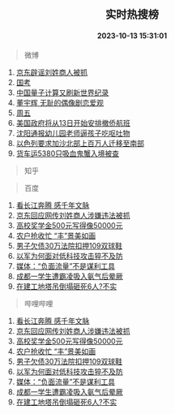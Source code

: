 <div align="center"><h2>实时热搜榜</h2><h4>2023-10-13 15:31:01</h4></div>

> 微博  

1. [京东辟谣刘姓商人被抓](https://s.weibo.com/weibo?q=%E4%BA%AC%E4%B8%9C%E8%BE%9F%E8%B0%A3%E5%88%98%E5%A7%93%E5%95%86%E4%BA%BA%E8%A2%AB%E6%8A%93&t=31&band_rank=1&Refer=top)<br />
2. [国考](https://s.weibo.com/weibo?q=%E5%9B%BD%E8%80%83&t=31&band_rank=2&Refer=top)<br />
3. [中国量子计算又刷新世界纪录](https://s.weibo.com/weibo?q=%23%E4%B8%AD%E5%9B%BD%E9%87%8F%E5%AD%90%E8%AE%A1%E7%AE%97%E5%8F%88%E5%88%B7%E6%96%B0%E4%B8%96%E7%95%8C%E7%BA%AA%E5%BD%95%23&t=31&band_rank=3&Refer=top)<br />
4. [董宇辉 无耻的偶像剧恋爱观](https://s.weibo.com/weibo?q=%E8%91%A3%E5%AE%87%E8%BE%89%20%E6%97%A0%E8%80%BB%E7%9A%84%E5%81%B6%E5%83%8F%E5%89%A7%E6%81%8B%E7%88%B1%E8%A7%82&t=31&band_rank=4&Refer=top)<br />
5. [周五](https://s.weibo.com/weibo?q=%E5%91%A8%E4%BA%94&t=31&band_rank=5&Refer=top)<br />
6. [美国政府将从13日开始安排撤侨航班](https://s.weibo.com/weibo?q=%23%E7%BE%8E%E5%9B%BD%E6%94%BF%E5%BA%9C%E5%B0%86%E4%BB%8E13%E6%97%A5%E5%BC%80%E5%A7%8B%E5%AE%89%E6%8E%92%E6%92%A4%E4%BE%A8%E8%88%AA%E7%8F%AD%23&t=31&band_rank=6&Refer=top)<br />
7. [沈阳通报幼儿园老师逼孩子吃呕吐物](https://s.weibo.com/weibo?q=%23%E6%B2%88%E9%98%B3%E9%80%9A%E6%8A%A5%E5%B9%BC%E5%84%BF%E5%9B%AD%E8%80%81%E5%B8%88%E9%80%BC%E5%AD%A9%E5%AD%90%E5%90%83%E5%91%95%E5%90%90%E7%89%A9%23&t=31&band_rank=7&Refer=top)<br />
8. [以色列要求加沙北部上百万人迁移至南部](https://s.weibo.com/weibo?q=%23%E4%BB%A5%E8%89%B2%E5%88%97%E8%A6%81%E6%B1%82%E5%8A%A0%E6%B2%99%E5%8C%97%E9%83%A8%E4%B8%8A%E7%99%BE%E4%B8%87%E4%BA%BA%E8%BF%81%E7%A7%BB%E8%87%B3%E5%8D%97%E9%83%A8%23&t=31&band_rank=8&Refer=top)<br />
9. [货车运5380只吸血鬼蟹入境被查](https://s.weibo.com/weibo?q=%23%E8%B4%A7%E8%BD%A6%E8%BF%905380%E5%8F%AA%E5%90%B8%E8%A1%80%E9%AC%BC%E8%9F%B9%E5%85%A5%E5%A2%83%E8%A2%AB%E6%9F%A5%23&t=31&band_rank=9&Refer=top)<br />

> 知乎  


> 百度  

1. [看长江奔腾 感千年文脉](https://www.baidu.com/s?wd=%E7%9C%8B%E9%95%BF%E6%B1%9F%E5%A5%94%E8%85%BE+%E6%84%9F%E5%8D%83%E5%B9%B4%E6%96%87%E8%84%89&sa=fyb_news&rsv_dl=fyb_news)<br />
2. [京东回应网传刘姓商人涉嫌违法被抓](https://www.baidu.com/s?wd=%E4%BA%AC%E4%B8%9C%E5%9B%9E%E5%BA%94%E7%BD%91%E4%BC%A0%E5%88%98%E5%A7%93%E5%95%86%E4%BA%BA%E6%B6%89%E5%AB%8C%E8%BF%9D%E6%B3%95%E8%A2%AB%E6%8A%93&sa=fyb_news&rsv_dl=fyb_news)<br />
3. [高校奖学金500元写得像50000元](https://www.baidu.com/s?wd=%E9%AB%98%E6%A0%A1%E5%A5%96%E5%AD%A6%E9%87%91500%E5%85%83%E5%86%99%E5%BE%97%E5%83%8F50000%E5%85%83&sa=fyb_news&rsv_dl=fyb_news)<br />
4. [农户抢收忙 “丰”景美如画](https://www.baidu.com/s?wd=%E5%86%9C%E6%88%B7%E6%8A%A2%E6%94%B6%E5%BF%99+%E2%80%9C%E4%B8%B0%E2%80%9D%E6%99%AF%E7%BE%8E%E5%A6%82%E7%94%BB&sa=fyb_news&rsv_dl=fyb_news)<br />
5. [男子欠债30万法院扣押109双球鞋](https://www.baidu.com/s?wd=%E7%94%B7%E5%AD%90%E6%AC%A0%E5%80%BA30%E4%B8%87%E6%B3%95%E9%99%A2%E6%89%A3%E6%8A%BC109%E5%8F%8C%E7%90%83%E9%9E%8B&sa=fyb_news&rsv_dl=fyb_news)<br />
6. [以军为何面对低科技攻击猝不及防](https://www.baidu.com/s?wd=%E4%BB%A5%E5%86%9B%E4%B8%BA%E4%BD%95%E9%9D%A2%E5%AF%B9%E4%BD%8E%E7%A7%91%E6%8A%80%E6%94%BB%E5%87%BB%E7%8C%9D%E4%B8%8D%E5%8F%8A%E9%98%B2&sa=fyb_news&rsv_dl=fyb_news)<br />
7. [媒体：“负面流量”不是谋利工具](https://www.baidu.com/s?wd=%E5%AA%92%E4%BD%93%EF%BC%9A%E2%80%9C%E8%B4%9F%E9%9D%A2%E6%B5%81%E9%87%8F%E2%80%9D%E4%B8%8D%E6%98%AF%E8%B0%8B%E5%88%A9%E5%B7%A5%E5%85%B7&sa=fyb_news&rsv_dl=fyb_news)<br />
8. [成都一学生遭霸凌吸入氨气后晕厥](https://www.baidu.com/s?wd=%E6%88%90%E9%83%BD%E4%B8%80%E5%AD%A6%E7%94%9F%E9%81%AD%E9%9C%B8%E5%87%8C%E5%90%B8%E5%85%A5%E6%B0%A8%E6%B0%94%E5%90%8E%E6%99%95%E5%8E%A5&sa=fyb_news&rsv_dl=fyb_news)<br />
9. [在建工地塔吊倒塌砸死6人?不实](https://www.baidu.com/s?wd=%E5%9C%A8%E5%BB%BA%E5%B7%A5%E5%9C%B0%E5%A1%94%E5%90%8A%E5%80%92%E5%A1%8C%E7%A0%B8%E6%AD%BB6%E4%BA%BA%3F%E4%B8%8D%E5%AE%9E&sa=fyb_news&rsv_dl=fyb_news)<br />

> 哔哩哔哩  

1. [看长江奔腾 感千年文脉](https://www.baidu.com/s?wd=%E7%9C%8B%E9%95%BF%E6%B1%9F%E5%A5%94%E8%85%BE+%E6%84%9F%E5%8D%83%E5%B9%B4%E6%96%87%E8%84%89&sa=fyb_news&rsv_dl=fyb_news)<br />
2. [京东回应网传刘姓商人涉嫌违法被抓](https://www.baidu.com/s?wd=%E4%BA%AC%E4%B8%9C%E5%9B%9E%E5%BA%94%E7%BD%91%E4%BC%A0%E5%88%98%E5%A7%93%E5%95%86%E4%BA%BA%E6%B6%89%E5%AB%8C%E8%BF%9D%E6%B3%95%E8%A2%AB%E6%8A%93&sa=fyb_news&rsv_dl=fyb_news)<br />
3. [高校奖学金500元写得像50000元](https://www.baidu.com/s?wd=%E9%AB%98%E6%A0%A1%E5%A5%96%E5%AD%A6%E9%87%91500%E5%85%83%E5%86%99%E5%BE%97%E5%83%8F50000%E5%85%83&sa=fyb_news&rsv_dl=fyb_news)<br />
4. [农户抢收忙 “丰”景美如画](https://www.baidu.com/s?wd=%E5%86%9C%E6%88%B7%E6%8A%A2%E6%94%B6%E5%BF%99+%E2%80%9C%E4%B8%B0%E2%80%9D%E6%99%AF%E7%BE%8E%E5%A6%82%E7%94%BB&sa=fyb_news&rsv_dl=fyb_news)<br />
5. [男子欠债30万法院扣押109双球鞋](https://www.baidu.com/s?wd=%E7%94%B7%E5%AD%90%E6%AC%A0%E5%80%BA30%E4%B8%87%E6%B3%95%E9%99%A2%E6%89%A3%E6%8A%BC109%E5%8F%8C%E7%90%83%E9%9E%8B&sa=fyb_news&rsv_dl=fyb_news)<br />
6. [以军为何面对低科技攻击猝不及防](https://www.baidu.com/s?wd=%E4%BB%A5%E5%86%9B%E4%B8%BA%E4%BD%95%E9%9D%A2%E5%AF%B9%E4%BD%8E%E7%A7%91%E6%8A%80%E6%94%BB%E5%87%BB%E7%8C%9D%E4%B8%8D%E5%8F%8A%E9%98%B2&sa=fyb_news&rsv_dl=fyb_news)<br />
7. [媒体：“负面流量”不是谋利工具](https://www.baidu.com/s?wd=%E5%AA%92%E4%BD%93%EF%BC%9A%E2%80%9C%E8%B4%9F%E9%9D%A2%E6%B5%81%E9%87%8F%E2%80%9D%E4%B8%8D%E6%98%AF%E8%B0%8B%E5%88%A9%E5%B7%A5%E5%85%B7&sa=fyb_news&rsv_dl=fyb_news)<br />
8. [成都一学生遭霸凌吸入氨气后晕厥](https://www.baidu.com/s?wd=%E6%88%90%E9%83%BD%E4%B8%80%E5%AD%A6%E7%94%9F%E9%81%AD%E9%9C%B8%E5%87%8C%E5%90%B8%E5%85%A5%E6%B0%A8%E6%B0%94%E5%90%8E%E6%99%95%E5%8E%A5&sa=fyb_news&rsv_dl=fyb_news)<br />
9. [在建工地塔吊倒塌砸死6人?不实](https://www.baidu.com/s?wd=%E5%9C%A8%E5%BB%BA%E5%B7%A5%E5%9C%B0%E5%A1%94%E5%90%8A%E5%80%92%E5%A1%8C%E7%A0%B8%E6%AD%BB6%E4%BA%BA%3F%E4%B8%8D%E5%AE%9E&sa=fyb_news&rsv_dl=fyb_news)<br />
